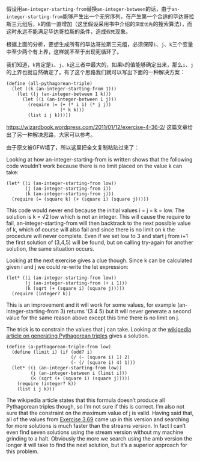 假设用`an-integer-starting-from`替换`an-integer-between`的话，由于`an-integer-starting-from`能够产生出一个无穷序列，在产生第一个合适的毕达哥拉斯三元组后，`k`的值一直增加（这里假设采用书中介绍的`深度优先`的搜索算法），而这时永远不能满足毕达哥拉斯的条件，造成`假死`现象。

根据上面的分析，要想生成所有的毕达哥拉斯三元组，必须保障`i`、`j`、`k`三个变量中至少两个有上界，这样就不至于出现死循环了。

我们知道，`k`肯定是`i`、`j`、`k`这三者中最大的，如果`k`的值能够确定出来，那么`i`、`j`的上界也就自然确定了。有了这个思路我们就可以写出下面的一种解决方案：

```
(define (all-pythagorean-triple)
  (let ((k (an-integer-starting-from 1)))
    (let ((j (an-integer-between 1 k)))
      (let ((i (an-integer-between 1 j)))
        (require (= (+ (* i i) (* j j))
                    (* k k)))
        (list i j k)))))
```

https://wizardbook.wordpress.com/2011/01/12/exercise-4-36-2/ 这篇文章给出了另一种解决思路，大家可以参考。

由于原文被GFW墙了，所以这里把全文复制粘贴过来了：

Looking at how an-integer-starting-from is written shows that the following code wouldn’t work because there is no limit placed on the value k can take:
```
(let* ((i (an-integer-starting-from low))
       (j (an-integer-starting-from i))
       (k (an-integer-starting-from j)))
  (require (= (square k) (+ (square i) (square j)))))

```
This code would never end because the initial values i = j = k = low. The solution is k = √2 low which is not an integer. This will cause the require to fail, an-integer-starting-from will then backtrack to the next possible value of k, which of course will also fail and since there is no limit on k the procedure will never complete. Even if we set low to 3 and start j from i+1 the first solution of (3,4,5) will be found, but on calling try-again for another solution, the same situation occurs.

Looking at the next exercise gives a clue though. Since k can be calculated given i and j we could re-write the let expression:
```
(let* ((i (an-integer-starting-from low))
       (j (an-integer-starting-from (+ i 1)))
       (k (sqrt (+ (square i) (square j)))))
  (require (integer? k))
```

This is an improvement and it will work for some values, for example (an-integer-starting-from 3) returns '(3 4 5) but it will never generate a second value for the same reason above except this time there is no limit on j.

The trick is to constrain the values that j can take. Looking at the [wikipedia article on generating Pythagorean triples](https://en.wikipedia.org/wiki/Pythagorean_triple#The_Platonic_sequence) gives a solution.  
```
(define (a-pythagorean-triple-from low)
  (define (limit i) (if (odd? i)
                        (/ (- (square i) 1) 2)
                        (- (/ (square i) 4) 1)))
  (let* ((i (an-integer-starting-from low))
         (j (an-integer-between i (limit i)))
         (k (sqrt (+ (square i) (square j)))))
    (require (integer? k))
    (list i j k)))
```    
The wikipedia article states that this formula doesn’t produce all Pythagorean triples though, so I’m not sure if this is correct. I’m also not sure that the constraint on the maximum value of j is valid. Having said that, all of the values from [Exercise 3.69](https://wizardbook.wordpress.com/2010/12/22/exercise-3-69/) came up in this version and searching for more solutions is much faster than the streams version. In fact I can’t even find seven solutions using the stream version without my machine grinding to a halt. Obviously the more we search using the amb version the longer it will take to find the next solution, but it’s a superior approach for this problem.
